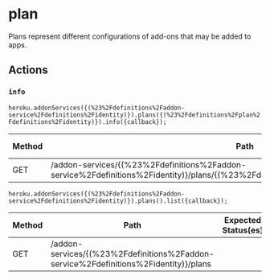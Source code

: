 # plan

Plans represent different configurations of add-ons that may be added to apps.

## Actions

### `info`

`heroku.addonServices({(%23%2Fdefinitions%2Faddon-service%2Fdefinitions%2Fidentity)}).plans({(%23%2Fdefinitions%2Fplan%2Fdefinitions%2Fidentity)}).info({callback});`

Method | Path | Expected Status(es)
--- | --- | ---
GET | /addon-services/{(%23%2Fdefinitions%2Faddon-service%2Fdefinitions%2Fidentity)}/plans/{(%23%2Fdefinitions%2Fplan%2Fdefinitions%2Fidentity)} | ### `list`

`heroku.addonServices({(%23%2Fdefinitions%2Faddon-service%2Fdefinitions%2Fidentity)}).plans().list({callback});`

Method | Path | Expected Status(es)
--- | --- | ---
GET | /addon-services/{(%23%2Fdefinitions%2Faddon-service%2Fdefinitions%2Fidentity)}/plans | 